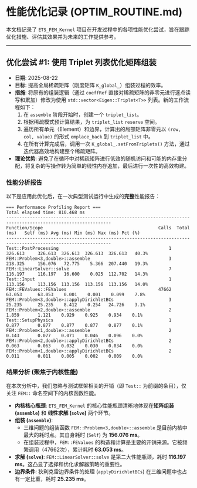 # 性能优化记录 (OPTIM_ROUTINE.md)

本文档记录了 `ETS_FEM_Kernel` 项目在开发过程中的各项性能优化尝试，旨在跟踪优化措施、评估其效果并为未来的工作提供参考。

---

## 优化尝试 #1: 使用 Triplet 列表优化矩阵组装

* **日期**: 2025-08-22
* **目标**: 提高全局稀疏矩阵（刚度矩阵 `K_global_`）组装过程的效率。
* **措施**:
  将原有的组装逻辑（通过 `coeffRef` 直接对稀疏矩阵的非零元进行逐点读写和累加）修改为使用 `std::vector<Eigen::Triplet<T>>` 列表。新的工作流程如下：
    1.  在 `assemble` 阶段开始时，创建一个 `triplet_list`。
    2.  根据稀疏模式预计算结果，为 `triplet_list` `reserve` 空间。
    3.  遍历所有单元（Element）和边界，计算出的局部矩阵非零元以 `(row, col, value)` 的形式 `emplace_back` 到 `triplet_list` 中。
    4.  在所有计算完成后，调用一次 `K_global_.setFromTriplets()` 方法，通过迭代器高效地构建整个稀疏矩阵。
* **理论优势**: 避免了在循环中对稀疏矩阵进行低效的随机访问和可能的内存重分配，将复杂的写操作转为简单的线性内存追加，最后进行一次性的高效构建。

### **性能分析报告**

以下是应用此优化后，在一次典型测试运行中生成的**完整**性能报告：

```text
=== Performance Profiling Report ===
Total elapsed time: 810.468 ms
--------------------------------------------------------------------------------------------------------------
Function/Scope                                            Calls  Total (ms)   Self (ms) Avg (ms) Min (ms) Max (ms) Pct (%)
--------------------------------------------------------------------------------------------------------------
Test::PostProcessing                                          1     326.613     326.613  326.613  326.613  326.613   40.3%
FEM::Problem<3,double>::assemble                              3     218.325     156.076   72.775    5.366  207.440   19.3%
FEM::LinearSolver::solve                                      7     116.197     116.197   16.600    0.025  112.702   14.3%
Test::Input                                                   1     113.156     113.156  113.156  113.156  113.156   14.0%
FEM::FEValues::FEValues                                   47662      63.053      63.053    0.001    0.001    0.099    7.8%
FEM::Problem<3,double>::applyDirichletBCs                     3      25.235      25.235    8.412    0.254   24.726    3.1%
FEM::Problem<2,double>::assemble                              2       1.859       1.121    0.929    0.925    0.934    0.1%
Test::SetupPhysics                                            1       0.877       0.877    0.877    0.877    0.877    0.1%
FEM::Problem<1,double>::assemble                              2       0.143       0.077    0.071    0.046    0.096    0.0%
FEM::Problem<2,double>::applyDirichletBCs                     2       0.063       0.063    0.032    0.030    0.034    0.0%
FEM::Problem<1,double>::applyDirichletBCs                     2       0.011       0.011    0.005    0.002    0.009    0.0%

```

### **结果分析 (聚焦于内核性能)**

在本次分析中，我们忽略与测试框架相关的开销（即 `Test::` 为前缀的条目），仅关注 `FEM::` 命名空间下的内核函数性能。

* **内核核心瓶颈**: `ETS_FEM_Kernel` 的核心性能瓶颈清晰地体现在**矩阵组装 (`assemble`)** 和 **线性求解 (`solve`)** 两个环节。
* **组装 (`assemble`)**:
    * 三维问题的组装函数 `FEM::Problem<3,double>::assemble` 是目前内核中最大的耗时点。其自身耗时 (`Self`) 为 **156.076 ms**。
    * 在组装过程中，`FEM::FEValues` 的构造和计算是主要的开销来源。它被频繁调用（47662次），累计耗时 **63.053 ms**。
* **求解 (`solve`)**: `FEM::LinearSolver::solve` 是第二大性能瓶颈，耗时 **116.197 ms**。这凸显了选择和优化求解器策略的重要性。
* **边界条件**: 狄利克雷边界条件的处理 (`applyDirichletBCs`) 在三维问题中也占有一定比重，耗时 **25.235 ms**。

